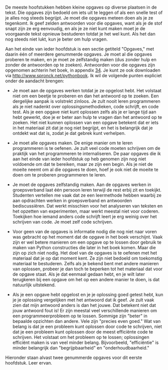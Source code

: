 De meeste hoofstukken hebben kleine opgaves op diverse plaatsen in de
tekst. Die opgaves zijn bedoeld om iets uit te leggen of als een snelle
test of je alles nog steeds begrijpt. Je moet die opgaves meteen doen
als je ze tegenkomt. Ik geef zelden antwoorden voor die opgaves, want
als je de stof snapt zijn ze erg eenvoudig, en als je ze niet kunt maken
moet je de voorgaande tekst opnieuw bestuderen totdat je het wel kunt.
Als het dan nog steeds niet lukt, kun je beter om hulp vragen.

Aan het einde van ieder hoofdstuk is een sectie getiteld "Opgaves," met
daarin één of meerdere genummerde opgaves. Je moet al die opgaves
proberen te maken, en je moet ze zelfstandig maken (dus zonder hulp en
zonder de antwoorden op te zoeken). Antwoorden voor die opgaves zijn
opgenomen achterin het boek, in appendix
<a href="#ch:answers" data-reference-type="ref" data-reference="ch:answers">34</a>.
Je kunt ze ook downloaden via <http://www.spronck.net/pythonbook>. Ik
wil de volgende punten expliciet onder de aandacht brengen:

-   Je moet aan de opgaves werken totdat je ze opgelost hebt. Het
    volstaat niet om een beetje te proberen en dan het antwoord op te
    zoeken. Een dergelijke aanpak is volstrekt zinloos. Je zult nooit
    leren programmeren als je niet nadenkt over oplossingsmethodieken,
    code schrijft, en code test. Als je een opgave niet kunt oplossen
    zelfs als je er lange tijd aan hebt gewerkt, doe je er beter aan
    hulp te vragen dan het antwoord op te zoeken. Het niet kunnen
    oplossen van een opgave betekent dat er iets in het materiaal zit
    dat je nog niet begrijpt, en het is belangrijk dat je ontdekt wat
    dat is, zodat je dat gebrek kunt verhelpen.

-   Je moet alle opgaves maken. De enige manier om te leren programmeren
    is te oefenen. Je zult veel code moeten schrijven om de praktijk van
    het programmeren te internaliseren. De paar opgaves die ik aan het
    einde van ieder hoofdstuk op heb genomen zijn nog niet voldoende om
    dat te bereiken, maar ze zijn een begin. Als je niet de moeite neemt
    om al die opgaves te doen, hoef je ook niet de moeite te doen om te
    proberen programmeren te leren.

-   Je moet de opgaves zelfstandig maken. Aan de opgaves werken in
    groepsverband laat één persoon leren terwijl de rest erbij zit en
    toekijkt. Studenten vertellen me vaak dat ze een leermethode hebben
    waarbij ze aan opdrachten werken in groepsverband en antwoorden
    bediscussiëren. Dat werkt misschien voor het analyseren van teksten
    en het opzetten van experimenten, maar werkt meestal niet voor
    coderen. Toekijken hoe iemand anders code schrijft leert je erg
    weinig over het schrijven van code. Je moet zelf code schrijven.

-   Voor geen van de opgaves is informatie nodig die nog niet naar voren
    was gebracht op het moment dat de opgave in het boek verschijnt.
    Vaak zijn er wel betere manieren om een opgave op te lossen door
    gebruik te maken van Python constructies die later in het boek
    komen. Maar die zijn op zich niet nodig. Het doel van de opgaves is
    te oefenen met het materiaal dat je op dat moment kent. Ze zijn niet
    bedoeld om toekomstig materiaal te bestuderen. Zelfs als je bekend
    bent met andere manieren van oplossen, probeer je dan toch te
    beperken tot het materiaal dat voor de opgave staat. Als je dat
    eenmaal gedaan hebt, en je wilt later terugkeren bij een opgave om
    het op een andere manier te doen, is dat natuurlijk uitstekend.

-   Als je een opgave hebt opgelost en je je oplossing goed getest hebt,
    kun je je oplossing vergelijken met het antwoord dat ik geef. Je
    zult vaak zien dat mijn antwoord anders is dan het jouwe. Dat
    betekent niet dat jouw antwoord fout is! Er zijn meestal veel
    verschillende manieren om een programmeerprobleem op te lossen.
    Sommige zijn "beter" in bepaalde opzichten dan andere. Vele zijn
    "precies even goed." Wat van belang is dat je een probleem kunt
    oplossen door code te schrijven, niet dat je een probleem kunt
    oplossen door de meest efficiënte code te schrijven. Het volstaat om
    het probleem op te lossen; oplossingen efficiënt maken is van veel
    minder belang. Bijvoorbeeld, "efficiëntie" is minder belangrijk dan
    "begrijpbaarheid" en "onderhoudbaarheid."

Hieronder staan alvast twee genummerde opgaves voor dit eerste
hoofdstuk. Leer ervan.
